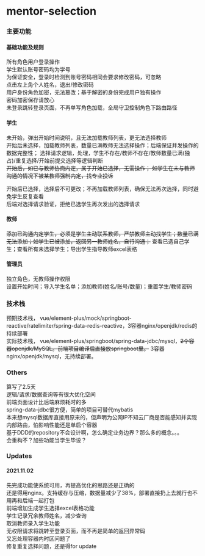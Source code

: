 # mentor-selection
### 主要功能
#### 基础功能及规则
所有角色用户登录操作  
学生默认账号密码均为学号  
为保证安全，登录时检测到账号密码相同会要求修改密码，可忽略  
点击左上角个人姓名，退出/修改密码  
用户身份角色加密，无法篡改；基于解密的身份完成用户独有操作    
密码加密保存请放心  
未登录跳转登录页面，不再单写角色加载，全局守卫控制角色下路由路径  

#### 学生
未开始，弹出开始时间说明，且无法加载教师列表，更无法选择教师  
开始后未选择，加载教师列表，数量已满教师无法选择操作；后端保证并发操作的数据完整性；
选择请求逻辑，处理，学生不存在/教师不存在/教师数量已满(独占)/重复选择/开始前提交选择等逻辑判断  
~~开始后，如已与教师协商内定，属于开始已选择，无需操作；
如学生在未与教师沟通的情况下被某教师强制内定，找专业投诉~~  

开始后已选择，选择后不可更改；不再加载教师列表，确保无法再次选择，同时避免学生反复查看  
后端对选择请求验证，拒绝已选学生再次发出的选择请求  

#### 教师
~~添加已沟通内定学生，必须是学生主动联系教师，严禁教师主动找学生；数量已满无法添加；如学生已被添加，返回另一教师姓名，自行沟通；~~
查看已选自己学生；查看所有未选择学生；导出学生指导教师excel表格    

#### 管理员
独立角色，无教师操作权限  
设置开始时间；导入学生名单；添加教师(姓名/账号/数量)；重置学生/教师密码  

### 技术栈
预期技术栈，
vue/element-plus/mock/springboot-reactive/ratelimiter/spring-data-redis-reactive，3容器nginx/openjdk/redis的持续部署  
实际技术栈，
vue/element-plus/springboot/spring-data-jdbc/mysql，~~2个容器openjdk/MySQL。前端项目编译后直接放springboot里。~~
3容器nginx/openjdk/mysql，无持续部署。

### Others
算写了2.5天  
逻辑/请求/数据查询等有很大优化空间  
前端页面设计比后端麻烦耗时的多  
spring-data-jdbc很方便，简单的项目可替代mybatis  
本来想mysql数据库直接用原来的，但声明为公网IP不知云厂商是否能感知并实现内部路由，怕影响性能还是单启个容器  
基于DDD的repository不会设计啊，怎么确定业务边界？那么多的概念。。。  
会重构不？加些功能当学生毕设？  

### Updates
#### 2021.11.02
先完成功能使系统可用，再提高优化的思路还是正确的  
还是得用nginx。支持缓存与压缩，数据量减少了38%，部署直接扔上去就行也不用再和后端一起打包  
前端增加生成学生选择excel表格功能    
学生记录冗余教师姓名，减少查询  
取消教师录入学生功能  
无权限请求将跳转至登录页面，而不再是简单的返回异常码  
又忘处理容器内时区问题了  
修复重复选择问题，还是得for update  